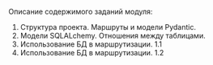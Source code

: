 Описание содержимого заданий модуля:
1. Структура проекта. Маршруты и модели Pydantic.
2. Модели SQLALchemy. Отношения между таблицами.
3. Использование БД в маршрутизации. 1.1
4. Использование БД в маршрутизации. 1.2
